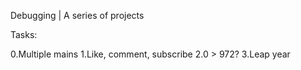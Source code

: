 Debugging | A series of projects

Tasks:

0.Multiple mains
1.Like, comment, subscribe
2.0 > 972?
3.Leap year
